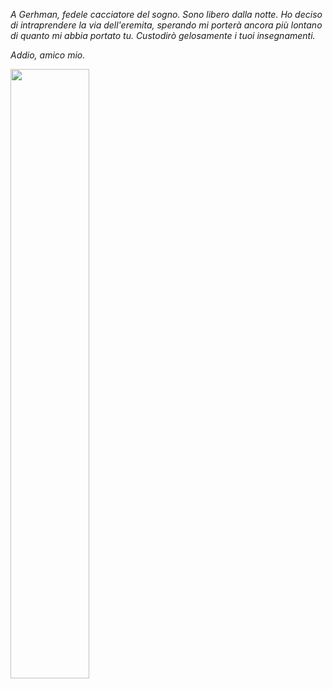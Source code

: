 <p><i>A Gerhman, fedele cacciatore del sogno. Sono libero dalla notte. Ho deciso di intraprendere la via dell'eremita, sperando mi porterà ancora più lontano di quanto mi abbia portato tu. Custodirò gelosamente i tuoi insegnamenti. 
  
Addio, amico mio.</i></p>

<img src="https://scontent-mxp1-1.xx.fbcdn.net/v/t1.0-9/25348699_562117187458856_4447632921244521074_n.jpg?oh=51c307a391ea950031cbf6ca7254791d&oe=5AC888CD" height="50%" width="50%" align="middle">
